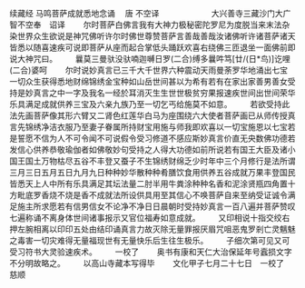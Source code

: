 续藏经   马鸣菩萨成就悉地念诵
　唐 不空译
　　 
　　　　大兴善寺三藏沙门大广智不空奉　诏译
　　尔时菩萨白佛言我有大神力极秘密陀罗尼为度脱当来末法杂染世界众生欲说是神咒佛听许尔时佛世尊赞菩萨言善哉善哉汝诸佛听许诸菩萨诸天皆悉以随喜速疾可说即菩萨从座而起合掌低头踊跃欢喜右绕佛三匝退坐一面佛前即说大神咒曰。
　　曩莫三曼驮没驮喃迦嚩日罗(二合)缚多曩吽笃[廿/(日*鸟)]讫哩(二合)婆呵
　　尔时说妙真言已三千大千世界六种震动天雨曼荼罗华地涌出七宝一切众生获得悉地财绵锦绣金宝种如山岳世间甚以为希有若有在家出家善男善女受持是妙真言之中一字及我名一经於耳消灭生生世世极贫穷果报速疾世间出世间荣华乐具满足成就供养三宝及六亲九族乃至一切乞丐给施莫不如意。
　　若欲受持此法先画菩萨像其形六臂又二肾色红莲华白马为座围绕六大使者菩萨画已从师传授真言先锦绣净洁衣服乃至妻子眷属所持财宝用施与师我即欢喜以一切宝施恩以七宝若是誓愿不信为人不可令闻不可说假令受习修道不感应斯妙真言价直无央数佛功德若发信心供养恭敬瑜伽者如佛敬妙句受持之人得大功德如前所说若有国王大臣及诸小国王国土万物枯尽五谷不丰登又蚕子不生锦绣财绵乏少时年中三个月修行是法所谓三月三日五月五日九月九日种种妙华散种种肴膳饮食用供养五谷成就万果丰登国民皆悉天上人中所有乐具满足其坛法量二肘半用牛粪涂种种名香和泥涂贤瓶四角置十方毗底罗香烧不烧是香不成就法所设供具用至其信心不唤菩萨自来至纳受证诚令满足施主所求愿若有信男信女不论净不净日日晨朝时受持妙真言一百八遍并菩萨赞叹七遍称诵不离身体世间诸事报示又官位福寿如意成就。
　　又印相说十指交绞右押左腕相离以印印五处由结印诵真言力故灭除无量罪报厌眉咒咀恶鬼罗剎亡灵魑魅之毒害一切灾难得无量福现世有无量快乐后生往生极乐。
　　子细次第可见又可受习符书大灵验速疾术。
　　一校了
　　奥书有康和天仁大治保延年号蠧损文字不分明故略之。
　　以高山寺藏本写得毕
　　文化甲子七月二十七日　一校了　　慈顺
